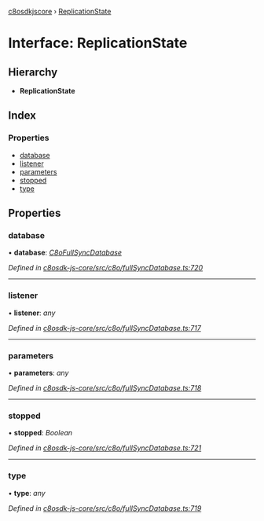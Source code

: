 [c8osdkjscore](../README.md) › [ReplicationState](replicationstate.md)

# Interface: ReplicationState

## Hierarchy

* **ReplicationState**

## Index

### Properties

* [database](replicationstate.md#database)
* [listener](replicationstate.md#listener)
* [parameters](replicationstate.md#parameters)
* [stopped](replicationstate.md#stopped)
* [type](replicationstate.md#type)

## Properties

###  database

• **database**: *[C8oFullSyncDatabase](../classes/c8ofullsyncdatabase.md)*

*Defined in [c8osdk-js-core/src/c8o/fullSyncDatabase.ts:720](https://github.com/convertigo/c8osdk-angular/blob/6016c77/src/c8o/fullSyncDatabase.ts#L720)*

___

###  listener

• **listener**: *any*

*Defined in [c8osdk-js-core/src/c8o/fullSyncDatabase.ts:717](https://github.com/convertigo/c8osdk-angular/blob/6016c77/src/c8o/fullSyncDatabase.ts#L717)*

___

###  parameters

• **parameters**: *any*

*Defined in [c8osdk-js-core/src/c8o/fullSyncDatabase.ts:718](https://github.com/convertigo/c8osdk-angular/blob/6016c77/src/c8o/fullSyncDatabase.ts#L718)*

___

###  stopped

• **stopped**: *Boolean*

*Defined in [c8osdk-js-core/src/c8o/fullSyncDatabase.ts:721](https://github.com/convertigo/c8osdk-angular/blob/6016c77/src/c8o/fullSyncDatabase.ts#L721)*

___

###  type

• **type**: *any*

*Defined in [c8osdk-js-core/src/c8o/fullSyncDatabase.ts:719](https://github.com/convertigo/c8osdk-angular/blob/6016c77/src/c8o/fullSyncDatabase.ts#L719)*

